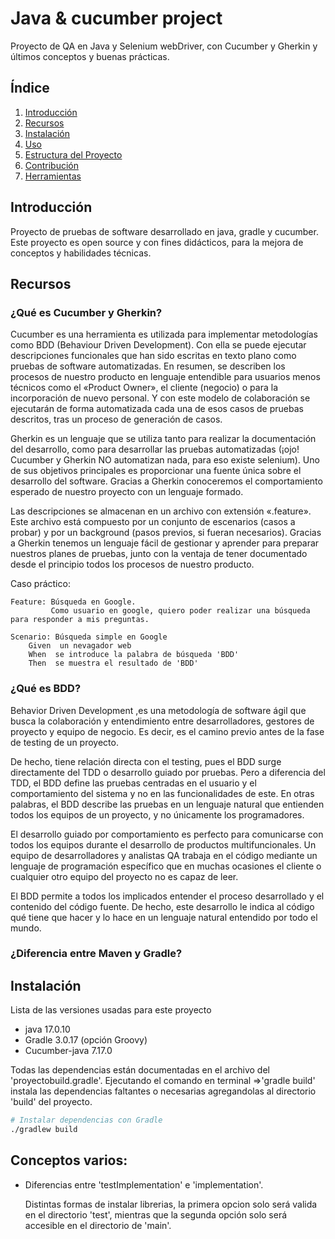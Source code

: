 # Java & cucumber project

Proyecto de QA en Java y Selenium webDriver, con Cucumber y 
Gherkin y últimos conceptos y buenas prácticas.



## Índice

1. [Introducción](#introducción)
2. [Recursos](#Recursos)
3. [Instalación](#instalación)
4. [Uso](#uso)
5. [Estructura del Proyecto](#estructura-del-proyecto)
6. [Contribución](#contribución)
7. [Herramientas](#licencia)

## Introducción

Proyecto de pruebas de software desarrollado en java, gradle y cucumber.
Este proyecto es open source y con fines didácticos, para la mejora de conceptos
y habilidades técnicas.

## Recursos

### ¿Qué es Cucumber y Gherkin?

Cucumber es una herramienta es utilizada para implementar metodologías como BDD 
(Behaviour Driven Development). Con ella se puede ejecutar descripciones funcionales 
que han sido escritas en texto plano como pruebas de software automatizadas. En resumen, 
se describen los procesos de nuestro producto en lenguaje entendible para usuarios menos 
técnicos como el «Product Owner», el cliente (negocio) o para la incorporación 
de nuevo personal. Y con este modelo de colaboración se ejecutarán de forma 
automatizada cada una de esos casos de pruebas descritos, 
tras un proceso de generación de casos.

Gherkin es un lenguaje que se utiliza tanto para realizar la documentación del desarrollo, 
como para desarrollar las pruebas automatizadas 
(¡ojo! Cucumber y Gherkin NO automatizan nada, para eso existe 
selenium). Uno de sus objetivos principales es proporcionar una 
fuente única sobre el desarrollo del software. Gracias a Gherkin 
conoceremos el comportamiento esperado de nuestro proyecto con 
un lenguaje formado.

Las descripciones se almacenan en un archivo con extensión «.feature». 
Este archivo está compuesto por un conjunto de escenarios
(casos a probar) y por un background (pasos previos, si fueran 
necesarios).
Gracias a Gherkin tenemos un lenguaje fácil de gestionar y 
aprender para preparar nuestros planes de pruebas, junto con la ventaja 
de tener documentado desde el principio todos los procesos de 
nuestro producto.

Caso práctico:

    Feature: Búsqueda en Google.
             Como usuario en google, quiero poder realizar una búsqueda para responder a mis preguntas.

    Scenario: Búsqueda simple en Google
        Given  un nevagador web
        When  se introduce la palabra de búsqueda 'BDD'
        Then  se muestra el resultado de 'BDD'


### ¿Qué es BDD?

Behavior Driven Development ,es una metodología de software ágil que busca la 
colaboración y entendimiento entre desarrolladores, gestores de 
proyecto y equipo de negocio. Es decir, es el camino previo 
antes de la fase de testing de un proyecto.

De hecho, tiene relación directa con el testing, pues el BDD surge 
directamente del TDD o desarrollo guiado por pruebas. 
Pero a diferencia del TDD, el BDD define las pruebas centradas 
en el usuario y el comportamiento del sistema y no en las 
funcionalidades de este. En otras palabras, el BDD describe 
las pruebas en un lenguaje natural que entienden todos los 
equipos de un proyecto, y no únicamente los programadores.

El desarrollo guiado por comportamiento es perfecto para 
comunicarse con todos los equipos durante el desarrollo de 
productos multifuncionales. Un equipo de desarrolladores y 
analistas QA trabaja en el código mediante un lenguaje de 
programación específico que en muchas ocasiones el cliente o 
cualquier otro equipo del proyecto no es capaz de leer.

El BDD permite a todos los implicados entender el proceso 
desarrollado y el contenido del código fuente. De hecho, 
este desarrollo le indica al código qué tiene que hacer y lo 
hace en un lenguaje natural entendido por todo el mundo.


### ¿Diferencia entre Maven y Gradle?





## Instalación

Lista de las versiones usadas para este proyecto

- java 17.0.10
- Gradle  3.0.17 (opción Groovy)
- Cucumber-java 7.17.0

Todas las dependencias están documentadas en el archivo del 'proyectobuild.gradle'.
Ejecutando el comando en terminal =>'gradle build' instala las dependencias faltantes o necesarias
agregandolas al directorio 'build' del proyecto.

```bash
# Instalar dependencias con Gradle
./gradlew build

```

## Conceptos varios:

- Diferencias entre 'testImplementation' e 'implementation'.

  Distintas formas de instalar librerias, la primera opcion solo será valida en el directorio 'test',
  mientras que la segunda opción solo será accesible en el directorio de 'main'.